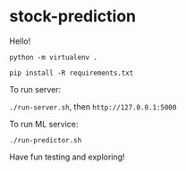 # stock-prediction

Hello!

```python -m virtualenv .``` 

```pip install -R requirements.txt```

To run server:

```./run-server.sh```, then ```http://127.0.0.1:5000```

To run ML service:

```./run-predictor.sh```

Have fun testing and exploring!
